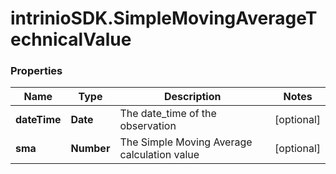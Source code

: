 # intrinioSDK.SimpleMovingAverageTechnicalValue

### Properties
Name | Type | Description | Notes
------------ | ------------- | ------------- | -------------
**dateTime** | **Date** | The date_time of the observation | [optional] 
**sma** | **Number** | The Simple Moving Average calculation value | [optional] 


